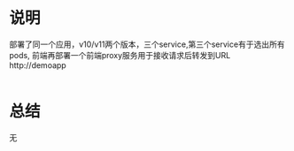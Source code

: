 # 说明
部署了同一个应用，v10/v11两个版本，三个service,第三个service有于选出所有pods, 前端再部署一个前端proxy服务用于接收请求后转发到URL http://demoapp 
```

```


# 总结
无

